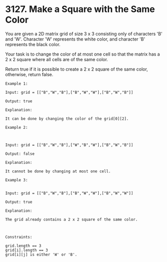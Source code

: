 # 3127. Make a Square with the Same Color

You are given a 2D matrix grid of size 3 x 3 consisting only of characters 'B' and 'W'. Character 'W' represents the white color, and character 'B' represents the black color.

Your task is to change the color of at most one cell so that the matrix has a 2 x 2 square where all cells are of the same color.

Return true if it is possible to create a 2 x 2 square of the same color, otherwise, return false.

```
Example 1:

Input: grid = [["B","W","B"],["B","W","W"],["B","W","B"]]

Output: true

Explanation:

It can be done by changing the color of the grid[0][2].

Example 2:



Input: grid = [["B","W","B"],["W","B","W"],["B","W","B"]]

Output: false

Explanation:

It cannot be done by changing at most one cell.

Example 3:


Input: grid = [["B","W","B"],["B","W","W"],["B","W","W"]]

Output: true

Explanation:

The grid already contains a 2 x 2 square of the same color.



Constraints:

grid.length == 3
grid[i].length == 3
grid[i][j] is either 'W' or 'B'.
```
